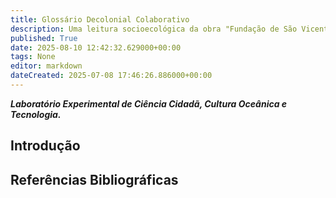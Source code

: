 ```yaml
---
title: Glossário Decolonial Colaborativo
description: Uma leitura socioecológica da obra "Fundação de São Vicente" em 2025
published: True
date: 2025-08-10 12:42:32.629000+00:00
tags: None
editor: markdown
dateCreated: 2025-07-08 17:46:26.886000+00:00
---
```


***Laboratório Experimental de Ciência Cidadã, Cultura Oceânica e Tecnologia.***


## **Introdução**



## Referências Bibliográficas






